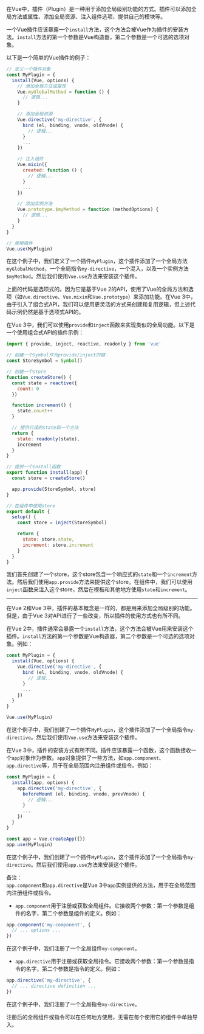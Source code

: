 在Vue中，插件（Plugin）是一种用于添加全局级别功能的方式。插件可以添加全局方法或属性、添加全局资源、注入组件选项、提供自己的模块等。

一个Vue插件应该暴露一个`install`方法，这个方法会被Vue作为插件的安装方法。`install`方法的第一个参数是Vue构造器，第二个参数是一个可选的选项对象。

以下是一个简单的Vue插件的例子：  
```js
// 定义一个插件对象
const MyPlugin = {
  install(Vue, options) {
    // 添加全局方法或属性
    Vue.myGlobalMethod = function () {
      // 逻辑...
    }

    // 添加全局资源
    Vue.directive('my-directive', {
      bind (el, binding, vnode, oldVnode) {
        // 逻辑...
      }
      ...
    })

    // 注入组件
    Vue.mixin({
      created: function () {
        // 逻辑...
      }
      ...
    })

    // 添加实例方法
    Vue.prototype.$myMethod = function (methodOptions) {
      // 逻辑...
    }
  }
}

// 使用插件
Vue.use(MyPlugin)
```
在这个例子中，我们定义了一个插件`MyPlugin`，这个插件添加了一个全局方法`myGlobalMethod`，一个全局指令`my-directive`，一个混入，以及一个实例方法`$myMethod`。然后我们使用`Vue.use`方法来安装这个插件。  

上面的代码是选项式的。因为它是基于Vue 2的API，使用了Vue的全局方法和选项（如`Vue.directive`、`Vue.mixin`和`Vue.prototype`）来添加功能。在Vue 3中，由于引入了组合式API，我们可以使用更灵活的方式来创建和复用逻辑，但上述代码示例仍然是基于选项式API的。  

在Vue 3中，我们可以使用`provide`和`inject`函数来实现类似的全局功能。以下是一个使用组合式API的插件示例：  
```js
import { provide, inject, reactive, readonly } from 'vue'

// 创建一个Symbol作为provide/inject的键
const StoreSymbol = Symbol()

// 创建一个store
function createStore() {
  const state = reactive({
    count: 0
  })

  function increment() {
    state.count++
  }

  // 提供只读的state和一个方法
  return {
    state: readonly(state),
    increment
  }
}

// 提供一个install函数
export function install(app) {
  const store = createStore()

  app.provide(StoreSymbol, store)
}

// 在组件中使用store
export default {
  setup() {
    const store = inject(StoreSymbol)

    return {
      state: store.state,
      increment: store.increment
    }
  }
}
```
我们首先创建了一个store，这个store包含一个响应式的`state`和一个`increment`方法。然后我们使用`app.provide`方法来提供这个store。在组件中，我们可以使用`inject`函数来注入这个store，然后在模板和其他地方使用`state`和`increment`。

---

在Vue 2和Vue 3中，插件的基本概念是一样的，都是用来添加全局级别的功能。但是，由于Vue 3对API进行了一些改变，所以插件的使用方式也有所不同。

在Vue 2中，插件通常会暴露一个`install`方法，这个方法会被Vue用来安装这个插件。`install`方法的第一个参数是Vue构造器，第二个参数是一个可选的选项对象。例如：  
```js
const MyPlugin = {
  install(Vue, options) {
    Vue.directive('my-directive', {
      bind (el, binding, vnode, oldVnode) {
        // 逻辑...
      }
      ...
    })
  }
}

Vue.use(MyPlugin)
```
在这个例子中，我们创建了一个插件`MyPlugin`，这个插件添加了一个全局指令`my-directive`。然后我们使用`Vue.use`方法来安装这个插件。

在Vue 3中，插件的安装方式有所不同。插件应该暴露一个函数，这个函数接收一个`app`对象作为参数。`app`对象提供了一些方法，如`app.component`、`app.directive`等，用于在全局范围内注册组件或指令。例如：  
```js
const MyPlugin = {
  install(app, options) {
    app.directive('my-directive', {
      beforeMount (el, binding, vnode, prevVnode) {
        // 逻辑...
      }
      ...
    })
  }
}

const app = Vue.createApp({})
app.use(MyPlugin)
```
在这个例子中，我们创建了一个插件`MyPlugin`，这个插件添加了一个全局指令`my-directive`。然后我们使用`app.use`方法来安装这个插件。  

备注：  
`app.component`和`app.directive`是Vue 3中`app`实例提供的方法，用于在全局范围内注册组件或指令。

- `app.component`用于注册或获取全局组件。它接收两个参数：第一个参数是组件的名字，第二个参数是组件的定义。例如： 
```js
app.component('my-component', {
  // ... options ...
})
```
在这个例子中，我们注册了一个全局组件`my-component`。

- `app.directive`用于注册或获取全局指令。它接收两个参数：第一个参数是指令的名字，第二个参数是指令的定义。例如：  
```js
app.directive('my-directive', {
  // ... directive definition ...
})
```
在这个例子中，我们注册了一个全局指令`my-directive`。

注册后的全局组件或指令可以在任何地方使用，无需在每个使用它的组件中单独导入。